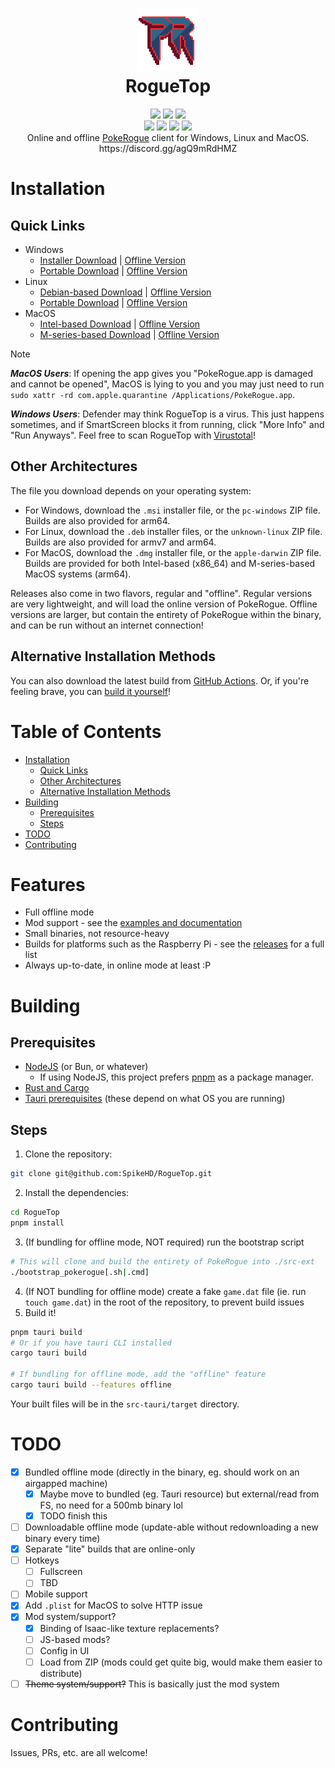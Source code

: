 <h1 align="center">
 <img height="100px" src="https://raw.githubusercontent.com/SpikeHD/roguetop/main/src-tauri/icons/icon.png" />
 <br />
 RogueTop
</h1>
<div align="center">
 <img src="https://img.shields.io/github/actions/workflow/status/SpikeHD/roguetop/build.yml" />
 <img src="https://img.shields.io/github/package-json/v/SpikeHD/roguetop" />
 <img src="https://img.shields.io/github/repo-size/SpikeHD/roguetop" />
</div>
<div align="center">
 <img src="https://img.shields.io/github/commit-activity/m/SpikeHD/roguetop" />
 <img src="https://img.shields.io/github/release-date/SpikeHD/roguetop" />
 <img src="https://img.shields.io/github/stars/SpikeHD/roguetop" />
 <img src="https://img.shields.io/github/downloads/SpikeHD/roguetop/total" />
</div>

<div align="center">
 Online and offline <a href="https://github.com/pagefaultgames/pokerogue">PokeRogue</a> client for Windows, Linux and MacOS.
 <br />
 https://discord.gg/agQ9mRdHMZ
</div>

# Installation

## Quick Links

* Windows
  * [Installer Download](https://github.com/SpikeHD/RogueTop/releases/latest/download/roguetop-default-x86_64-pc-windows-msvc-msi.msi) | [Offline Version](https://github.com/SpikeHD/RogueTop/releases/latest/download/roguetop-offline-x86_64-pc-windows-msvc-msi.msi)
  * [Portable Download](https://github.com/SpikeHD/RogueTop/releases/latest/download/roguetop-default-x86_64-pc-windows-msvc-portable.zip) | [Offline Version](https://github.com/SpikeHD/RogueTop/releases/latest/download/roguetop-offline-x86_64-pc-windows-msvc-portable.zip)
* Linux
  * [Debian-based Download](https://github.com/SpikeHD/RogueTop/releases/latest/download/roguetop-default-x86_64-unknown-linux-gnu-deb.deb) | [Offline Version](https://github.com/SpikeHD/RogueTop/releases/latest/download/roguetop-offline-x86_64-unknown-linux-gnu-deb.deb)
  * [Portable Download](https://github.com/SpikeHD/RogueTop/releases/latest/download/roguetop-default-x86_64-pc-windows-msvc-portable.zip ) | [Offline Version](https://github.com/SpikeHD/RogueTop/releases/latest/download/roguetop-offline-x86_64-pc-windows-msvc-portable.deb)
* MacOS
  * [Intel-based Download](https://github.com/SpikeHD/RogueTop/releases/latest/download/roguetop-default-x86_64-apple-darwin-dmg.dmg) | [Offline Version](https://github.com/SpikeHD/RogueTop/releases/latest/download/roguetop-offline-x86_64-apple-darwin-dmg.dmg)
  * [M-series-based Download](https://github.com/SpikeHD/RogueTop/releases/latest/download/roguetop-default-aarch64-apple-darwin-dmg.dmg) | [Offline Version](https://github.com/SpikeHD/RogueTop/releases/latest/download/roguetop-offline-aarch64-apple-darwin-dmg.dmg)

> [!NOTE]
> ***MacOS Users***: If opening the app gives you "PokeRogue.app is damaged and cannot be opened", MacOS is lying to you and you may just need to run `sudo xattr -rd com.apple.quarantine /Applications/PokeRogue.app`.
>
> ***Windows Users***: Defender may think RogueTop is a virus. This just happens sometimes, and if SmartScreen blocks it from running, click "More Info" and "Run Anyways". Feel free to scan RogueTop with [Virustotal](https://www.virustotal.com/gui/home/upload)!

## Other Architectures

The file you download depends on your operating system:

* For Windows, download the `.msi` installer file, or the `pc-windows` ZIP file. Builds are also provided for arm64.
* For Linux, download the `.deb` installer files, or the `unknown-linux` ZIP file. Builds are also provided for armv7 and arm64.
* For MacOS, download the `.dmg` installer file, or the `apple-darwin` ZIP file. Builds are provided for both Intel-based (x86_64) and M-series-based MacOS systems (arm64).

Releases also come in two flavors, regular and "offline". Regular versions are very lightweight, and will load the online version of PokeRogue. Offline versions are larger, but contain the entirety of PokeRogue within the binary, and can be run without an internet connection!

## Alternative Installation Methods

You can also download the latest build from [GitHub Actions](https://www.github.com/SpikeHD/RogueTop/actions). Or, if you're feeling brave, you can [build it yourself](#building)!

# Table of Contents

* [Installation](#installation)
  * [Quick Links](#quick-links)
  * [Other Architectures](#other-architectures)
  * [Alternative Installation Methods](#alternative-installation-methods)
* [Building](#building)
  * [Prerequisites](#prerequisites)
  * [Steps](#steps)
* [TODO](#todo)
* [Contributing](#contributing)

# Features

* Full offline mode
* Mod support - see the [examples and documentation](https://github.com/SpikeHD/RogueTop/tree/main/examples)
* Small binaries, not resource-heavy
* Builds for platforms such as the Raspberry Pi - see the [releases](https://github.com/SpikeHD/RogueTop/releases/latest/) for a full list
* Always up-to-date, in online mode at least :P

# Building

## Prerequisites

* [NodeJS](https://nodejs.org/en) (or Bun, or whatever)
  * If using NodeJS, this project prefers [pnpm](https://pnpm.io) as a package manager.
* [Rust and Cargo](https://www.rust-lang.org/)
* [Tauri prerequisites](https://v2.tauri.app/start/prerequisites/) (these depend on what OS you are running)

## Steps

1. Clone the repository:
  ```sh
  git clone git@github.com:SpikeHD/RogueTop.git
  ```
2. Install the dependencies:
  ```sh
  cd RogueTop
  pnpm install
  ```
3. (If bundling for offline mode, NOT required) run the bootstrap script
  ```sh
  # This will clone and build the entirety of PokeRogue into ./src-ext
  ./bootstrap_pokerogue[.sh|.cmd]
  ```
4. (If NOT bundling for offline mode) create a fake `game.dat` file (ie. run `touch game.dat`) in the root of the repository, to prevent build issues
5. Build it!
  ```sh
  pnpm tauri build
  # Or if you have tauri CLI installed
  cargo tauri build

  # If bundling for offline mode, add the "offline" feature
  cargo tauri build --features offline
  ```

Your built files will be in the `src-tauri/target` directory.

# TODO

- [x] Bundled offline mode (directly in the binary, eg. should work on an airgapped machine)
  - [x] Maybe move to bundled (eg. Tauri resource) but external/read from FS, no need for a 500mb binary lol
  - [x] TODO finish this
- [ ] Downloadable offline mode (update-able without redownloading a new binary every time)
- [x] Separate "lite" builds that are online-only
- [ ] Hotkeys
  - [ ] Fullscreen
  - [ ] TBD
- [ ] Mobile support
- [x] Add `.plist` for MacOS to solve HTTP issue
- [x] Mod system/support?
  - [x] Binding of Isaac-like texture replacements?
  - [ ] JS-based mods?
  - [ ] Config in UI
  - [ ] Load from ZIP (mods could get quite big, would make them easier to distribute)
- [ ] ~~Theme system/support?~~ This is basically just the mod system

# Contributing

Issues, PRs, etc. are all welcome!
